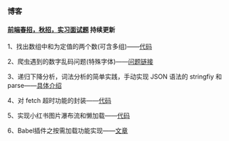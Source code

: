 ### 博客

#### [前端春招，秋招，实习面试题](./Interview) 持续更新

1、找出数组中和为定值的两个数(可含多组)——[代码](./Algorithms/%E4%B8%A4%E4%B8%AA%E6%95%B0%E5%92%8C%E4%B8%BA%E5%AE%9A%E5%80%BC/main.cpp)

2、爬虫遇到的数字乱码问题(特殊字体)——[问题链接](https://cnodejs.org/topic/5ad1bc783edb2aff6be8580f)

3、递归下降分析，词法分析的简单实践，手动实现 JSON 语法的 stringfiy 和 parse——[具体介绍](./Algorithms/json/index.js)

4、对 fetch 超时功能的封装——[代码](./Frontend/fetch-timeout/fetch-timeout.js)

5、实现小红书图片瀑布流和懒加载——[代码](./Interview/js/lazy-load.html)

6、Babel插件之按需加载功能实现——[文章](./Frontend/babel插件之按需加载功能实现.md)